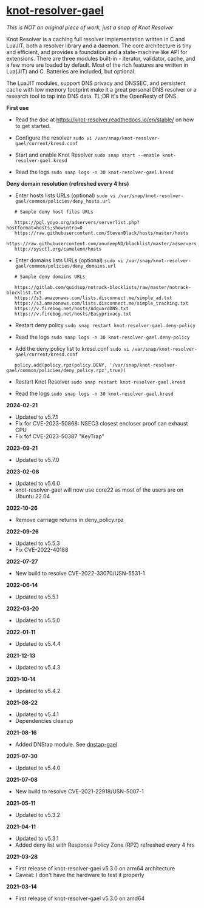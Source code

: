 # [knot-resolver-gael](https://snapcraft.io/knot-resolver-gael)

_This is NOT an original piece of work, just a snap of Knot Resolver_

Knot Resolver is a caching full resolver implementation written in C and LuaJIT, both a resolver library and a daemon. The core architecture is tiny and efficient, and provides a foundation and a state-machine like API for extensions. There are three modules built-in - iterator, validator, cache, and a few more are loaded by default. Most of the rich features are written in Lua(JIT) and C. Batteries are included, but optional.

The LuaJIT modules, support DNS privacy and DNSSEC, and persistent cache with low memory footprint make it a great personal DNS resolver or a research tool to tap into DNS data. TL;DR it's the OpenResty of DNS.

**First use**

* Read the doc at https://knot-resolver.readthedocs.io/en/stable/ on how to get started.

* Configure the resolver
`sudo vi /var/snap/knot-resolver-gael/current/kresd.conf`

* Start and enable Knot Resolver
`sudo snap start --enable knot-resolver-gael.kresd`

* Read the logs
`sudo snap logs -n 30 knot-resolver-gael.kresd`

**Deny domain resolution (refreshed every 4 hrs)**

* Enter hosts lists URLs (optional)
`sudo vi /var/snap/knot-resolver-gael/common/policies/deny_hosts.url`

```
   # Sample deny host files URLs
   
   https://pgl.yoyo.org/adservers/serverlist.php?hostformat=hosts;showintro=0
   https://raw.githubusercontent.com/StevenBlack/hosts/master/hosts
   https://raw.githubusercontent.com/anudeepND/blacklist/master/adservers.txt
   http://sysctl.org/cameleon/hosts
```

* Enter domains lists URLs (optional)
`sudo vi /var/snap/knot-resolver-gael/common/policies/deny_domains.url`

```
   # Sample deny domains URLs
   
   https://gitlab.com/quidsup/notrack-blocklists/raw/master/notrack-blocklist.txt
   https://s3.amazonaws.com/lists.disconnect.me/simple_ad.txt
   https://s3.amazonaws.com/lists.disconnect.me/simple_tracking.txt
   https://v.firebog.net/hosts/AdguardDNS.txt
   https://v.firebog.net/hosts/Easyprivacy.txt
```

* Restart deny policy
`sudo snap restart knot-resolver-gael.deny-policy`

* Read the logs
`sudo snap logs -n 30 knot-resolver-gael.deny-policy`

* Add the deny policy list to kresd.conf
`sudo vi /var/snap/knot-resolver-gael/current/kresd.conf`

```
   policy.add(policy.rpz(policy.DENY, '/var/snap/knot-resolver-gael/common/policies/deny_policy.rpz',true))
```

* Restart Knot Resolver
`sudo snap restart knot-resolver-gael.kresd`

* Read the logs
`sudo snap logs -n 30 knot-resolver-gael.kresd`

**2024-02-21**

* Updated to v5.7.1
* Fix for CVE-2023-50868: NSEC3 closest encloser proof can exhaust CPU
* Fix fof CVE-2023-50387 "KeyTrap"

**2023-09-21**

* Updated to v5.7.0

**2023-02-08**

* Updated to v5.6.0
* knot-resolver-gael will now use core22 as most of the users are on Ubuntu 22.04

**2022-10-26**

* Remove carriage returns in deny_policy.rpz

**2022-09-26**

* Updated to v5.5.3
* Fix CVE-2022-40188

**2022-07-27**

* New build to resolve CVE-2022-33070/USN-5531-1

**2022-06-14**

* Updated to v5.5.1

**2022-03-20**

* Updated to v5.5.0

**2022-01-11**

* Updated to v5.4.4

**2021-12-13**

* Updated to v5.4.3

**2021-10-14**

* Updated to v5.4.2

**2021-08-22**

* Updated to v5.4.1
* Dependencies cleanup

**2021-08-16**

* Added DNStap module. See [dnstap-gael](https://snapcraft.io/dnstap-gael)

**2021-07-30**

* Updated to v5.4.0

**2021-07-08**

* New build to resolve CVE-2021-22918/USN-5007-1

**2021-05-11**

* Updated to v5.3.2

**2021-04-11**

* Updated to v5.3.1
* Added deny list with Response Policy Zone (RPZ) refreshed every 4 hrs

**2021-03-28**

* First release of knot-resolver-gael v5.3.0 on arm64 architecture
* Caveat: I don't have the hardware to test it properly

**2021-03-14**

* First release of knot-resolver-gael v5.3.0 on amd64
